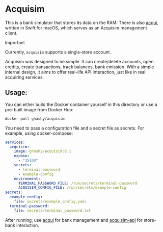 # Acquisim

This is a bank simulator that stores its data on the RAM.
There is also [acqui](https://github.com/ghashy/acqui), written in Swift for macOS, which serves as an Acquisim management client.

> [!IMPORTANT]
> Currently, `acquisim` supports a single-store account.

Acquisim was designed to be simple. It can create/delete accounts, open credits, create transactions, track balances, bank emission. With a simple internal design, it aims to offer real-life API interaction, just like in real acquiring services.

## Usage:

You can either build the Docker container yourself in this directory or use a pre-built image from Docker Hub:
```bash
docker pull ghashy/acquisim
```

You need to pass a configuration file and a secret file as secrets. For example, using docker-compose:
```yaml
services:
  acquisim:
    image: ghashy/acquisim:0.1
    expose:
      - "15100"
    secrets:
      - terminal-password
      - example-config
    environment:
      TERMINAL_PASSWORD_FILE: /run/secrets/terminal-password
      ACQUISIM_CONFIG_FILE: /run/secrets/example-config
secrets:
  example-config:
    file: secrets/example_config.yaml
  terminal-password:
    file: secrets/terminal_password.txt
```

After running, use [acqui](https://github.com/ghashy/acqui) for bank management and [acquisim-api](https://github.com/ghashy/acquirust/tree/main/backends/acquisim-api) for store-bank interaction.
